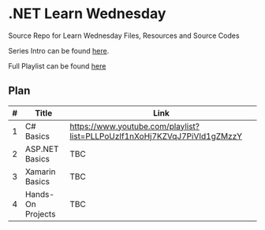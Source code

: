 # .NET Learn Wednesday

Source Repo for Learn Wednesday Files, Resources and Source Codes

Series Intro can be found [here](https://www.youtube.com/watch?v=cW20hprK4Uo).

Full Playlist can be found [here](https://www.youtube.com/playlist?list=PLLPoUzIf1nXql5pspUGGndeHUCZcvv48U)
## Plan

#| Title | Link
--|--|--
1|C# Basics|https://www.youtube.com/playlist?list=PLLPoUzIf1nXoHj7KZVqJ7PiVId1gZMzzY
2|ASP&#46;NET Basics|TBC
3|Xamarin Basics|TBC
4|Hands-On Projects|TBC
